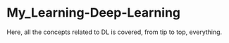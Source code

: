 # My_Learning-Deep-Learning
Here, all the concepts related to DL is covered, from tip to top, everything.
